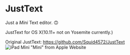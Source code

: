 # JustText
Just a *Mini* Text editor. 🙃

JustText for OS X(10.11+ not on Yosemite currently.)

Original JustText: https://github.com/Squid4572/JustText
![iPad Mini "Mini" from Apple Website](https://user-images.githubusercontent.com/80015221/151625913-8916d3a7-ba6d-4837-be13-4eb45e108eca.png)
